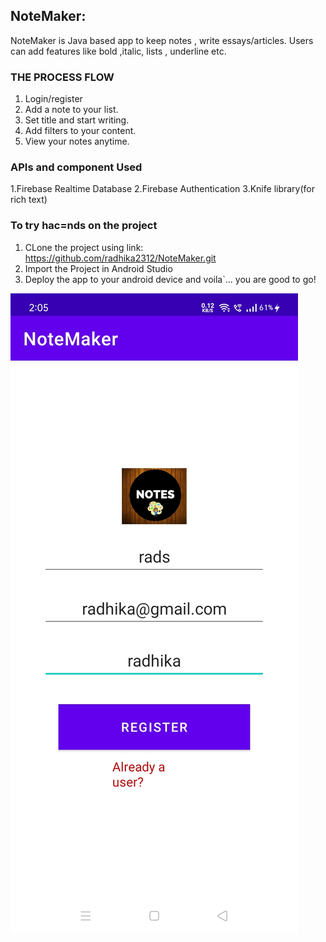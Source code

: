 ## NoteMaker:
NoteMaker is Java based app to keep notes , write essays/articles. Users can add features like bold ,italic, lists , underline etc.

### THE PROCESS FLOW
1. Login/register
2. Add a note to your list.
3. Set title and start writing.
4. Add filters to your content.
5. View your notes anytime.

### APIs and component Used
1.Firebase Realtime Database
2.Firebase Authentication
3.Knife library(for rich text)
 
### To try hac=nds on the project
1. CLone the project using link: https://github.com/radhika2312/NoteMaker.git
2. Import the Project in Android Studio
3. Deploy the app to your android device and voila`... you are good to go!<br />

![screenshot](https://github.com/radhika2312/NoteMaker/blob/master/login.jpeg)
